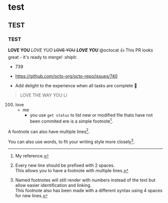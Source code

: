 # test
## TEST 
### TEST
**LOVE YOU**
*LOVE YUO*
~~LOVE YOU~~
***LOVE YOU***
@octocat :+1: This PR looks great - it's ready to merge! :shipit:
- 739
* https://github.com/octo-org/octo-repo/issues/740
+ Add delight to the experience when all tasks are complete :tada:
> LOVE THE WAY YOU LI
100. love 
     - me
       - you
use ` get status ` to list new or modified file thats have not been commited
ere is a simple footnote[^1].

A footnote can also have multiple lines[^2].  

You can also use words, to fit your writing style more closely[^note].

[^1]: My reference.
[^2]: Every new line should be prefixed with 2 spaces.  
  This allows you to have a footnote with multiple lines.
[^note]:
    Named footnotes will still render with numbers instead of the text but allow easier identification and linking.  
    This footnote also has been made with a different syntax using 4 spaces for new lines.



